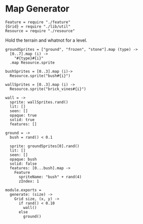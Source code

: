 Map Generator
=============

    Feature = require "./feature"
    {Grid} = require "./lib/util"
    Resource = require "./resource"

Hold the terrain and whatnot for a level.

    groundSprites = ["ground", "frozen", "stone"].map (type) ->
      [0..7].map (i) ->
        "#{type}#{i}"
      .map Resource.sprite

    bushSprites = [0..3].map (i)->
      Resource.sprite("bush#{i}")

    wallSprites = [0..3].map (i) ->
      Resource.sprite("brick_vines#{i}")

    wall = ->
      sprite: wallSprites.rand()
      lit: []
      seen: []
      opaque: true
      solid: true
      features: []

    ground = ->
      bush = rand() < 0.1

      sprite: groundSprites[0].rand()
      lit: []
      seen: []
      opaque: bush
      solid: false
      features: [0...bush].map ->
        Feature
          spriteName: "bush" + rand(4)
          zIndex: 1

    module.exports =
      generate: (size) ->
        Grid size, (x, y) ->
          if rand() < 0.10
            wall()
          else
            ground()
